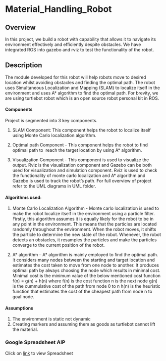 # Material_Handling_Robot

## Overview
In this project, we build a robot with capability that allows it to navigate its environment effectively and efficiently despite obstacles. We have integrated ROS into gazebo and rviz to test the functionality of the robot.
 

## Description
The module developed for this robot will help robots move to desired location whilst avoiding obstacles and finding the optimal path. The robot uses Simultaneous Localization and Mapping (SLAM) to localize itself in the environment and uses A* algorithm to find the optimal path. For brevity, we are using turtlebot robot which is an open source robot personal kit in ROS. 

#### Components
Project is segmented into 3 key components. 
1. SLAM Component: This component helps the robot to localize itself using Monte Carlo localization algorithm.

2. Optimal path Component - This component helps the robot to find optimal path to  reach the target location by using A* algorithm.

3. Visualization Component - This component is used to visualize the output. Rviz is the visualization component and Gazebo can be both used for visualization and simulation component. Rviz is used to check the functionality of monte carlo localization and A* algorithm and Gazebo is used to track the robot’s path.
For full overview of project refer to the UML diagrams in UML folder.
#### Algorithms used:
1. Monte Carlo Localization Algorithm - Monte carlo localization is used to make the robot localize itself in the environment using a particle filter. Firstly, this algorithm assumes it is equally likely for the robot to be in any point in the environment. This means that the particles are located randomly throughout the environment. When the robot moves, it shifts the particle to determine the new state of the robot. Whenever, the robot detects an obstacles, it resamples the particles and make the particles converge to the current position of the robot. 

2. A* algorithm – A* algorithm is mainly employed to find the optimal path. It considers many nodes between the starting and target location and estimates the cost taken to move from one node to another. It produces optimal path by always choosing the node which results in minimal cost. Minimal cost is the minimum value of the below mentioned cost function 
f(n) = g(n) + h(n)
where f(n) is the cost function
      n is the next node
      g(n) is the cummulative cost of the path from node 0 to n
      h(n) is the heuristic function that estimates the cost of the cheapest path from node n to goal node.


#### Assumptions
1. The environment is static not dynamic
2. Creating markers and assuming them as goods as turtlebot cannot lift the material.

### Google Spreadsheet AIP
Click on [link](https://drive.google.com/file/d/1qtUF3zVZq3WPwMe-tqsNadlGDdAg_yqe/view?usp=sharing) to view Spreadsheet
